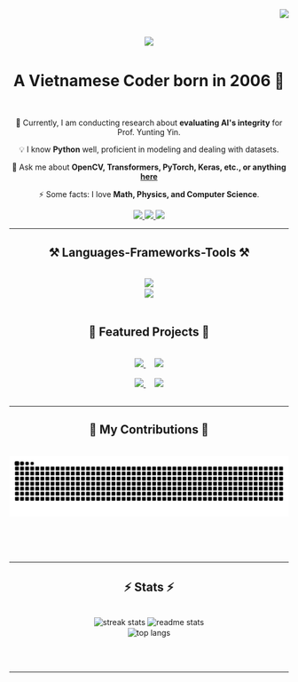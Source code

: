 <img align="right" src="https://visitor-badge.laobi.icu/badge?page_id=2006coder.2006coder" />

<h1 align="center">
  <img src="https://readme-typing-svg.herokuapp.com/?font=Righteous&size=36&center=true&vCenter=true&width=505&height=72&duration=2500&lines=Glad+to+see+you!+👋;+I'm+Bach+Pham!+😎;" /> </h1>

<h1 align="center">A Vietnamese Coder born in 2006 🤩</h1>

<br/>

<div align="center">
  
  🔑 Currently, I am conducting research about **evaluating AI's integrity** for Prof. Yunting Yin.
  
  💡 I know **Python** well, proficient in modeling and dealing with datasets.
  
  💬 Ask me about **OpenCV, Transformers, PyTorch, Keras, etc., or anything [here](https://github.com/2006coder/2006coder/issues)**
  
  ⚡️ Some facts: I love **Math, Physics, and Computer Science**.
</div>


<div align="center"> 
  <a href="mailto:4gpaiseasy@gmail.com"> 
    <img src="https://img.shields.io/badge/Gmail-333333?style=for-the-badge&logo=gmail&logoColor=red" /> 
  </a>
  <a href="https://www.linkedin.com/in/bach-pham-96214932b/" target="_blank">
    <img src="https://img.shields.io/badge/LinkedIn-0077B5?style=for-the-badge&logo=linkedin&logoColor=white" target="_blank" />
  </a>
  <a href="https://2006coder.github.io" target="_blank">
     <img src="https://img.shields.io/badge/Portfolio-FF5722?style=for-the-badge&logo=todoist&logoColor=white" target="_blank" />
  </a>
</div>

<hr/>
 
<h2 align="center">⚒️ Languages-Frameworks-Tools ⚒️</h2>
<br/>
<div align="center">
    <img src="https://skillicons.dev/icons?i=python,opencv,pytorch" />
    <br>
    <img src="https://skillicons.dev/icons?i=html,css,vscode,github,git" /><br>
</div>

<br/>

<h2 align="center">🌟 Featured Projects 🌟</h2>
<br/>
<div align="center">
  <a href="https://github.com/2006coder/REPOSITORY_1">
    <img src="https://github-readme-stats.vercel.app/api/pin/?username=2006coder&repo=REPOSITORY_1&theme=react&border_radius=10" />
  </a>
  &nbsp;&nbsp;&nbsp;
  <a href="https://github.com/2006coder/REPOSITORY_2">
    <img src="https://github-readme-stats.vercel.app/api/pin/?username=2006coder&repo=REPOSITORY_2&theme=react&border_radius=10" />
  </a>
  <br/><br/>
  <a href="https://github.com/2006coder/REPOSITORY_3">
    <img src="https://github-readme-stats.vercel.app/api/pin/?username=2006coder&repo=REPOSITORY_3&theme=react&border_radius=10" />
  </a>
  &nbsp;&nbsp;&nbsp;
  <a href="https://github.com/2006coder/REPOSITORY_4">
    <img src="https://github-readme-stats.vercel.app/api/pin/?username=2006coder&repo=REPOSITORY_4&theme=react&border_radius=10" />
  </a>
</div>

<br/>
<hr/>

<div align="center">
  <h2>👑 My Contributions 👑</h2>
  <br>
  <img alt="snake eating my contributions" src="https://raw.githubusercontent.com/2006coder/2006coder/output/github-contribution-grid-snake.svg" />
  
  <br/><br/><br/>
</div>

<hr/>

<h2 align="center">⚡ Stats ⚡</h2>
<br>
<div align=center>
  <img width=390 src="https://github-readme-streak-stats-2006coders-projects.vercel.app/?user=2006coder&count_private=true&theme=react&border_radius=10" alt="streak stats"/>
  <img width=390 src="https://github-readme-stats-2006coders-projects.vercel.app/api?username=2006coder&count_private=true&show_icons=true&theme=react&rank_icon=github&border_radius=10" alt="readme stats" />
  <br/>
  <img width=325 align="center" src="https://github-readme-stats-2006coders-projects.vercel.app/api/top-langs/?username=salesp07&langs_count=8&layout=compact&theme=react&border_radius=10&size_weight=0.5&count_weight=0.5&exclude_repo=github-readme-stats" alt="top langs" />
</div>

<br/><br/>

<hr/>

<br/>
